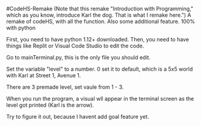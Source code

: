 #CodeHS-Remake (Note that this remake "Introduction with Programming," which as you know, introduce Karl the dog. That is what I remake here.")
A remake of codeHS, with all the function. Also some additional feature. 100% with python


First, you need to have python 1.12+ downloaded.
Then, you need to have things like Replit or Visual Code Studio to edit the code.

Go to mainTerminal.py, this is the only file you should edit.

Set the variable "level" to a number. 0 set it to default, which is a 5x5 world with Karl at Street 1, Avenue 1.

There are 3 premade level, set vaule from 1 - 3.

When you run the program, a visual wll appear in the terminal screen as the level got printed (Karl is the arrow).

Try to figure it out, because I havent add goal feature yet.
